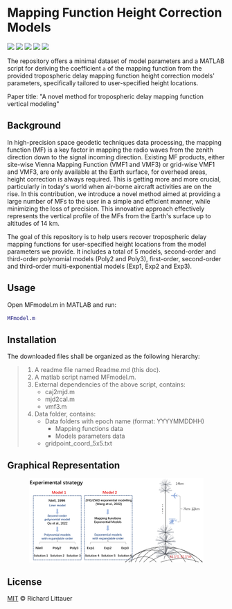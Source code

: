 # Mapping Function Height Correction Models 

![](https://img.shields.io/badge/version-1.0.0-green.svg) ![](https://img.shields.io/badge/platform-windows-orange.svg) ![](https://img.shields.io/badge/build-passing-brightgreen.svg) ![](https://img.shields.io/badge/compiler-matlab-yellow.svg) ![](https://img.shields.io/badge/license-MIT-ff69b4.svg)

The repository offers a minimal dataset of model parameters and a MATLAB script for deriving the coefficient `a` of the mapping function from the provided tropospheric delay mapping function height correction models' parameters, specifically tailored to user-specified height locations.

Paper title: "A novel method for tropospheric delay mapping function vertical modeling"

## Background

 In high-precision space geodetic techniques data processing, the mapping function (MF) is a key factor in mapping the radio waves from the zenith direction down to the signal incoming direction. Existing MF products, either site-wise Vienna Mapping Function (VMF1 and VMF3) or grid-wise VMF1 and VMF3, are only available at the Earth surface, for overhead areas, height correction is always required. This is getting more and more crucial, particularly in today's world when air-borne aircraft activities are on the rise. In this contribution, we introduce a novel method aimed at providing a large number of MFs to the user in a simple and efficient manner, while minimizing the loss of precision. This innovative approach effectively represents the vertical profile of the MFs from the Earth's surface up to altitudes of 14 km.

The goal of this repository is to help users recover tropospheric delay mapping functions for user-specified height locations from the model parameters we provide.  It includes a total of 5 models, second-order and third-order polynomial models (Poly2 and Poly3), first-order, second-order and third-order multi-exponential models (Exp1, Exp2 and Exp3).

## Usage

Open MFmodel.m in MATLAB and run:

```matlab
MFmodel.m
```

## Installation

The downloaded files shall be organized as the following hierarchy:

> 1. A readme file named Readme.md (this doc).
> 2. A matlab script named MFmodel.m.
> 3. External dependencies of the above script, contains:
>    - caj2mjd.m
>    - mjd2cal.m
>    - vmf3.m
> 4. Data folder, contains:
>    - Data folders with epoch name (format: YYYYMMDDHH)
>      - Mapping functions data
>      - Models parameters data
>    - gridpoint_coord_5x5.txt



## Graphical Representation

<div align=center>
<img src="./image/graphical-representation.png" width = 80%>
</div>

## License

[MIT](LICENSE) © Richard Littauer
